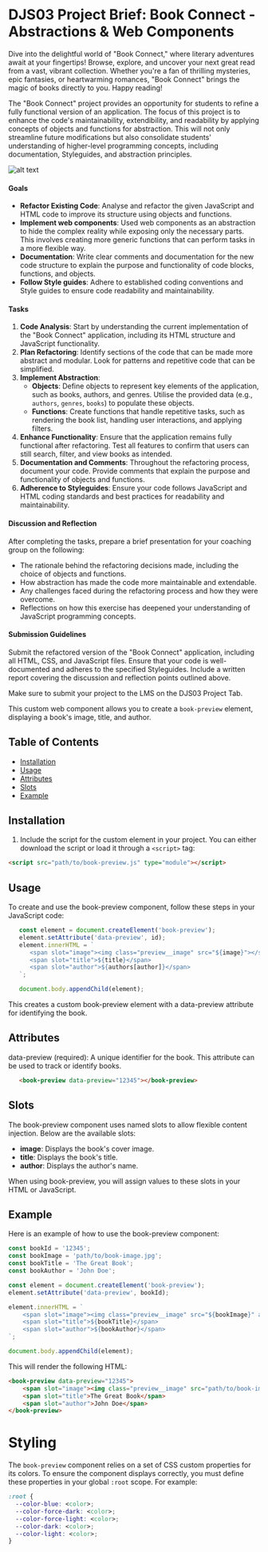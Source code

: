 # DJS03 Project Brief: Book Connect - Abstractions & Web Components

Dive into the delightful world of "Book Connect," where literary adventures await at your fingertips! Browse, explore, and uncover your next great read from a vast, vibrant collection. Whether you're a fan of thrilling mysteries, epic fantasies, or heartwarming romances, "Book Connect" brings the magic of books directly to you. Happy reading! 

The "Book Connect" project provides an opportunity for students to refine a fully functional version of an application. The focus of this project is to enhance the code's maintainability, extendibility, and readability by applying concepts of objects and functions for abstraction. This will not only streamline future modifications but also consolidate students' understanding of higher-level programming concepts, including documentation, Styleguides, and abstraction principles.

![alt text](image.png)

#### Goals

- **Refactor Existing Code**: Analyse and refactor the given JavaScript and HTML code to improve its structure using objects and functions.
- **Implement web components**: Used web components as an abstraction to hide the complex reality while exposing only the necessary parts. This involves creating more generic functions that can perform tasks in a more flexible way.
- **Documentation**: Write clear comments and documentation for the new code structure to explain the purpose and functionality of code blocks, functions, and objects.
- **Follow Style guides**: Adhere to established coding conventions and Style guides to ensure code readability and maintainability.

#### Tasks

1. **Code Analysis**: Start by understanding the current implementation of the "Book Connect" application, including its HTML structure and JavaScript functionality.
2. **Plan Refactoring**: Identify sections of the code that can be made more abstract and modular. Look for patterns and repetitive code that can be simplified.
3. **Implement Abstraction**:
   - **Objects**: Define objects to represent key elements of the application, such as books, authors, and genres. Utilise the provided data (e.g., `authors`, `genres`, `books`) to populate these objects.
   - **Functions**: Create functions that handle repetitive tasks, such as rendering the book list, handling user interactions, and applying filters.
4. **Enhance Functionality**: Ensure that the application remains fully functional after refactoring. Test all features to confirm that users can still search, filter, and view books as intended.
5. **Documentation and Comments**: Throughout the refactoring process, document your code. Provide comments that explain the purpose and functionality of objects and functions.
6. **Adherence to Styleguides**: Ensure your code follows JavaScript and HTML coding standards and best practices for readability and maintainability.

#### Discussion and Reflection

After completing the tasks, prepare a brief presentation for your coaching group on the following:
- The rationale behind the refactoring decisions made, including the choice of objects and functions.
- How abstraction has made the code more maintainable and extendable.
- Any challenges faced during the refactoring process and how they were overcome.
- Reflections on how this exercise has deepened your understanding of JavaScript programming concepts.

#### Submission Guidelines

Submit the refactored version of the "Book Connect" application, including all HTML, CSS, and JavaScript files. Ensure that your code is well-documented and adheres to the specified Styleguides. Include a written report covering the discussion and reflection points outlined above.

Make sure to submit your project to the LMS on the DJS03 Project Tab.


This custom web component allows you to create a `book-preview` element, displaying a book's image, title, and author.

## Table of Contents

- [Installation](#installation)
- [Usage](#usage)
- [Attributes](#attributes)
- [Slots](#slots)
- [Example](#example)

## Installation

1. Include the script for the custom element in your project. You can either download the script or load it through a `<script>` tag:

```html
<script src="path/to/book-preview.js" type="module"></script>
```

## Usage
To create and use the book-preview component, follow these steps in your JavaScript code:

```javascript
   const element = document.createElement('book-preview');
   element.setAttribute('data-preview', id);
   element.innerHTML = `
      <span slot="image"><img class="preview__image" src="${image}"></span>
      <span slot="title">${title}</span>
      <span slot="author">${authors[author]}</span>
   `;

   document.body.appendChild(element);
```
This creates a custom book-preview element with a data-preview attribute for identifying the book.

## Attributes
data-preview (required): A unique identifier for the book. This attribute can be used to track or identify books.

```html
   <book-preview data-preview="12345"></book-preview>
```

## Slots
The book-preview component uses named slots to allow flexible content injection. Below are the available slots:

- **image**: Displays the book's cover image.
- **title**: Displays the book's title.
- **author**: Displays the author's name.

When using book-preview, you will assign values to these slots in your HTML or JavaScript.

## Example

Here is an example of how to use the book-preview component:

```javascript
const bookId = '12345';
const bookImage = 'path/to/book-image.jpg';
const bookTitle = 'The Great Book';
const bookAuthor = 'John Doe';

const element = document.createElement('book-preview');
element.setAttribute('data-preview', bookId);

element.innerHTML = `
    <span slot="image"><img class="preview__image" src="${bookImage}" alt="Book Cover"></span>
    <span slot="title">${bookTitle}</span>
    <span slot="author">${bookAuthor}</span>
`;

document.body.appendChild(element);
```
This will render the following HTML:

```html
<book-preview data-preview="12345">
    <span slot="image"><img class="preview__image" src="path/to/book-image.jpg" alt="Book Cover"></span>
    <span slot="title">The Great Book</span>
    <span slot="author">John Doe</span>
</book-preview>
```

# Styling

The `book-preview` component relies on a set of CSS custom properties for its colors. To ensure the component displays correctly, you must define these properties in your global `:root` scope. For example:

```css
:root {
  --color-blue: <color>;
  --color-force-dark: <color>;
  --color-force-light: <color>;
  --color-dark: <color>;
  --color-light: <color>;
}

